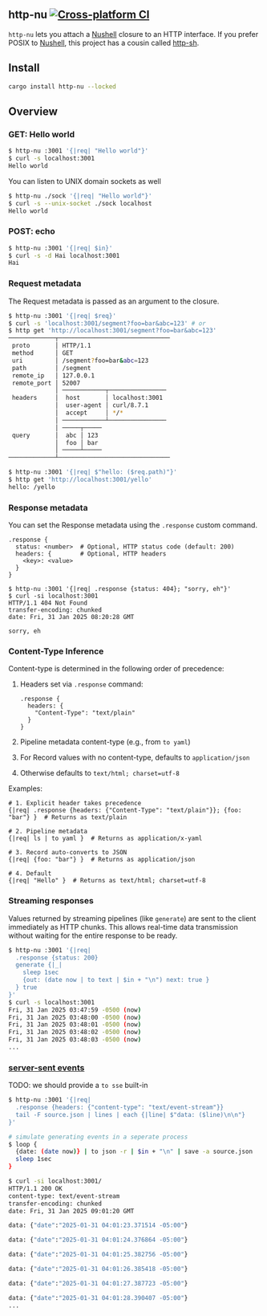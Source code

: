 ## http-nu [![Cross-platform CI](https://github.com/cablehead/http-nu/actions/workflows/ci.yml/badge.svg)](https://github.com/cablehead/http-nu/actions/workflows/ci.yml)

`http-nu` lets you attach a [Nushell](https://www.nushell.sh) closure to an HTTP
interface. If you prefer POSIX to [Nushell](https://www.nushell.sh), this
project has a cousin called [http-sh](https://github.com/cablehead/http-sh).

## Install

```bash
cargo install http-nu --locked
```

## Overview

### GET: Hello world

```bash
$ http-nu :3001 '{|req| "Hello world"}'
$ curl -s localhost:3001
Hello world
```

You can listen to UNIX domain sockets as well

```bash
$ http-nu ./sock '{|req| "Hello world"}'
$ curl -s --unix-socket ./sock localhost
Hello world
```

### POST: echo

```bash
$ http-nu :3001 '{|req| $in}'
$ curl -s -d Hai localhost:3001
Hai
```

### Request metadata

The Request metadata is passed as an argument to the closure.

```bash
$ http-nu :3001 '{|req| $req}'
$ curl -s 'localhost:3001/segment?foo=bar&abc=123' # or
$ http get 'http://localhost:3001/segment?foo=bar&abc=123'
─────────────┬───────────────────────────────
 proto       │ HTTP/1.1
 method      │ GET
 uri         │ /segment?foo=bar&abc=123
 path        │ /segment
 remote_ip   │ 127.0.0.1
 remote_port │ 52007
             │ ────────────┬────────────────
 headers     │  host       │ localhost:3001
             │  user-agent │ curl/8.7.1
             │  accept     │ */*
             │ ────────────┴────────────────
             │ ─────┬─────
 query       │  abc │ 123
             │  foo │ bar
             │ ─────┴─────
─────────────┴───────────────────────────────

$ http-nu :3001 '{|req| $"hello: ($req.path)"}'
$ http get 'http://localhost:3001/yello'
hello: /yello
```

### Response metadata

You can set the Response metadata using the `.response` custom command.

```nushell
.response {
  status: <number>  # Optional, HTTP status code (default: 200)
  headers: {        # Optional, HTTP headers
    <key>: <value>
  }
}
```

```
$ http-nu :3001 '{|req| .response {status: 404}; "sorry, eh"}'
$ curl -si localhost:3001
HTTP/1.1 404 Not Found
transfer-encoding: chunked
date: Fri, 31 Jan 2025 08:20:28 GMT

sorry, eh
```

### Content-Type Inference

Content-type is determined in the following order of precedence:

1. Headers set via `.response` command:
   ```nushell
   .response {
     headers: {
       "Content-Type": "text/plain"
     }
   }
   ```

2. Pipeline metadata content-type (e.g., from `to yaml`)
3. For Record values with no content-type, defaults to `application/json`
4. Otherwise defaults to `text/html; charset=utf-8`

Examples:

```nushell
# 1. Explicit header takes precedence
{|req| .response {headers: {"Content-Type": "text/plain"}}; {foo: "bar"} }  # Returns as text/plain

# 2. Pipeline metadata
{|req| ls | to yaml }  # Returns as application/x-yaml

# 3. Record auto-converts to JSON
{|req| {foo: "bar"} }  # Returns as application/json

# 4. Default
{|req| "Hello" }  # Returns as text/html; charset=utf-8
```

### Streaming responses

Values returned by streaming pipelines (like `generate`) are sent to the client
immediately as HTTP chunks. This allows real-time data transmission without
waiting for the entire response to be ready.

```bash
$ http-nu :3001 '{|req|
  .response {status: 200}
  generate {|_|
    sleep 1sec
    {out: (date now | to text | $in + "\n") next: true }
  } true
}'
$ curl -s localhost:3001
Fri, 31 Jan 2025 03:47:59 -0500 (now)
Fri, 31 Jan 2025 03:48:00 -0500 (now)
Fri, 31 Jan 2025 03:48:01 -0500 (now)
Fri, 31 Jan 2025 03:48:02 -0500 (now)
Fri, 31 Jan 2025 03:48:03 -0500 (now)
...
```

### [server-sent events](https://developer.mozilla.org/en-US/docs/Web/API/Server-sent_events/Using_server-sent_events)

TODO: we should provide a `to sse` built-in

```bash
$ http-nu :3001 '{|req|
  .response {headers: {"content-type": "text/event-stream"}}
  tail -F source.json | lines | each {|line| $"data: ($line)\n\n"}
}'

# simulate generating events in a seperate process
$ loop {
  {date: (date now)} | to json -r | $in + "\n" | save -a source.json
  sleep 1sec
}

$ curl -si localhost:3001/
HTTP/1.1 200 OK
content-type: text/event-stream
transfer-encoding: chunked
date: Fri, 31 Jan 2025 09:01:20 GMT

data: {"date":"2025-01-31 04:01:23.371514 -05:00"}

data: {"date":"2025-01-31 04:01:24.376864 -05:00"}

data: {"date":"2025-01-31 04:01:25.382756 -05:00"}

data: {"date":"2025-01-31 04:01:26.385418 -05:00"}

data: {"date":"2025-01-31 04:01:27.387723 -05:00"}

data: {"date":"2025-01-31 04:01:28.390407 -05:00"}
...
```
